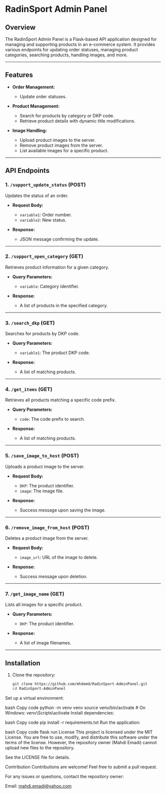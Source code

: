 # RadinSport Admin Panel

## Overview

The RadinSport Admin Panel is a Flask-based API application designed for managing and supporting products in an e-commerce system. It provides various endpoints for updating order statuses, managing product categories, searching products, handling images, and more.

---

## Features

- **Order Management:**
  - Update order statuses.
  
- **Product Management:**
  - Search for products by category or DKP code.
  - Retrieve product details with dynamic title modifications.
  
- **Image Handling:**
  - Upload product images to the server.
  - Remove product images from the server.
  - List available images for a specific product.

---

## API Endpoints

### 1. `/support_update_status` (POST)
Updates the status of an order.

- **Request Body:**
  - `variable1`: Order number.
  - `variable2`: New status.
  
- **Response:**
  - JSON message confirming the update.

---

### 2. `/support_open_category` (GET)
Retrieves product information for a given category.

- **Query Parameters:**
  - `variable`: Category identifier.
  
- **Response:**
  - A list of products in the specified category.

---

### 3. `/search_dkp` (GET)
Searches for products by DKP code.

- **Query Parameters:**
  - `variable1`: The product DKP code.
  
- **Response:**
  - A list of matching products.

---

### 4. `/get_items` (GET)
Retrieves all products matching a specific code prefix.

- **Query Parameters:**
  - `code`: The code prefix to search.
  
- **Response:**
  - A list of matching products.

---

### 5. `/save_image_to_host` (POST)
Uploads a product image to the server.

- **Request Body:**
  - `DKP`: The product identifier.
  - `image`: The image file.
  
- **Response:**
  - Success message upon saving the image.

---

### 6. `/remove_image_from_host` (POST)
Deletes a product image from the server.

- **Request Body:**
  - `image_url`: URL of the image to delete.
  
- **Response:**
  - Success message upon deletion.

---

### 7. `/get_image_name` (GET)
Lists all images for a specific product.

- **Query Parameters:**
  - `DKP`: The product identifier.
  
- **Response:**
  - A list of image filenames.

---

## Installation

1. Clone the repository:
   ```bash
   git clone https://github.com/mhdemd/RadinSport-AdminPanel.git
   cd RadinSport-AdminPanel
Set up a virtual environment:

bash
Copy code
python -m venv venv
source venv/bin/activate  # On Windows: venv\Scripts\activate
Install dependencies:

bash
Copy code
pip install -r requirements.txt
Run the application:

bash
Copy code
flask run
License
This project is licensed under the MIT License. You are free to use, modify, and distribute this software under the terms of the license. However, the repository owner (Mahdi Emadi) cannot upload new files to the repository.

See the LICENSE file for details.

Contribution
Contributions are welcome! Feel free to submit a pull request.

For any issues or questions, contact the repository owner:

Email: mahdi.emadi@yahoo.com
